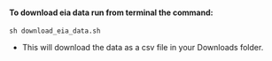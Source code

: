 #### To download eia data run from terminal the command:
```
sh download_eia_data.sh
```
* This will download the data as a csv file in your Downloads folder.